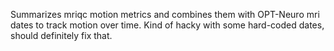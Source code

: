 Summarizes mriqc motion metrics and combines them with OPT-Neuro mri dates to track motion over time. 
Kind of hacky with some hard-coded dates, should definitely fix that. 
